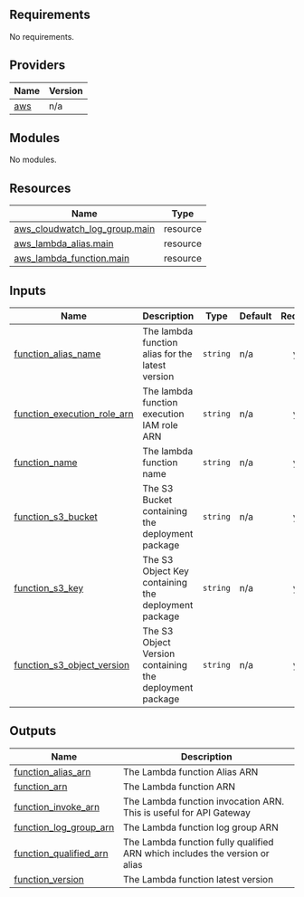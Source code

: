 <!-- BEGIN_TF_DOCS -->
## Requirements

No requirements.

## Providers

| Name | Version |
|------|---------|
| <a name="provider_aws"></a> [aws](#provider\_aws) | n/a |

## Modules

No modules.

## Resources

| Name | Type |
|------|------|
| [aws_cloudwatch_log_group.main](https://registry.terraform.io/providers/hashicorp/aws/latest/docs/resources/cloudwatch_log_group) | resource |
| [aws_lambda_alias.main](https://registry.terraform.io/providers/hashicorp/aws/latest/docs/resources/lambda_alias) | resource |
| [aws_lambda_function.main](https://registry.terraform.io/providers/hashicorp/aws/latest/docs/resources/lambda_function) | resource |

## Inputs

| Name | Description | Type | Default | Required |
|------|-------------|------|---------|:--------:|
| <a name="input_function_alias_name"></a> [function\_alias\_name](#input\_function\_alias\_name) | The lambda function alias for the latest version | `string` | n/a | yes |
| <a name="input_function_execution_role_arn"></a> [function\_execution\_role\_arn](#input\_function\_execution\_role\_arn) | The lambda function execution IAM role ARN | `string` | n/a | yes |
| <a name="input_function_name"></a> [function\_name](#input\_function\_name) | The lambda function name | `string` | n/a | yes |
| <a name="input_function_s3_bucket"></a> [function\_s3\_bucket](#input\_function\_s3\_bucket) | The S3 Bucket containing the deployment package | `string` | n/a | yes |
| <a name="input_function_s3_key"></a> [function\_s3\_key](#input\_function\_s3\_key) | The S3 Object Key containing the deployment package | `string` | n/a | yes |
| <a name="input_function_s3_object_version"></a> [function\_s3\_object\_version](#input\_function\_s3\_object\_version) | The S3 Object Version containing the deployment package | `string` | n/a | yes |

## Outputs

| Name | Description |
|------|-------------|
| <a name="output_function_alias_arn"></a> [function\_alias\_arn](#output\_function\_alias\_arn) | The Lambda function Alias ARN |
| <a name="output_function_arn"></a> [function\_arn](#output\_function\_arn) | The Lambda function ARN |
| <a name="output_function_invoke_arn"></a> [function\_invoke\_arn](#output\_function\_invoke\_arn) | The Lambda function invocation ARN.  This is useful for API Gateway |
| <a name="output_function_log_group_arn"></a> [function\_log\_group\_arn](#output\_function\_log\_group\_arn) | The Lambda function log group ARN |
| <a name="output_function_qualified_arn"></a> [function\_qualified\_arn](#output\_function\_qualified\_arn) | The Lambda function fully qualified ARN which includes the version or alias |
| <a name="output_function_version"></a> [function\_version](#output\_function\_version) | The Lambda function latest version |
<!-- END_TF_DOCS -->